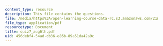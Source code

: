 ```yaml
---
content_type: resource
description: This file contains the questions.
file: /media/https%3A/open-learning-course-data-rc.s3.amazonaws.com/21m-302-harmony-and-counterpoint-ii-spring-2005/456debf454adcb36e85b89a51da42a9c_quiz7_aug6th.pdf
file_type: application/pdf
resourcetype: Document
title: quiz7_aug6th.pdf
uid: 456debf4-54ad-cb36-e85b-89a51da42a9c
---
```

